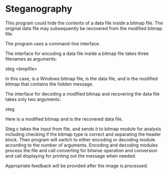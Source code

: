 # Steganography
This program could hide the contents of a data file inside a bitmap file. The original data file may subsequently be recovered from the modified bitmap file.


The program uses a command-line interface. 


The interface for encoding a data file inside a bitmap file takes three filenames as arguments:

steg &lt;bmpfile> <datafile> <outputfile>

In this case, <bmpfile> is a Windows bitmap file, <datafile> is the data file, and <outputfile> is the modified bitmap that contains the hidden message. 

The interface for decoding a modified bitmap and recovering the data file takes only two arguments:

steg <bmpfile> <outputfile>

Here <bmpfile> is a modified bitmap and <outputfile> is the recovered data file.


Steg.c takes the input from file, and sends it to bitmap module for analysis including checking if the bitmap type is correct and separating the header block. Then program will switch to either encoding or decoding module according to the number of arguments. Encoding and decoding modules process the file and call converting for bitwise operation and conversion and call displaying for printing out the message when needed. 


Appropriate feedback will be provided after the image is processed.

